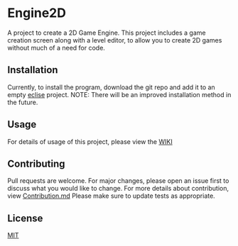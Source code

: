 # Engine2D

A project to create a 2D Game Engine. This project includes a game creation screen along with a level editor, to allow you to create 2D games without much of a need for code.

## Installation

Currently, to install the program, download the git repo and add it to an empty [eclise](https://eclipse.org/downloads) project.
NOTE: There will be an improved installation method in the future. 

## Usage

For details of usage of this project, please view the [WIKI](https://github.com/booksaw/Engine2D/wiki) 

## Contributing
Pull requests are welcome. For major changes, please open an issue first to discuss what you would like to change.
For more details about contribution, view [Contribution.md](https://github.com/booksaw/Engine2D/blob/master/CONTRIBUTING.md)
Please make sure to update tests as appropriate.

## License
[MIT](https://choosealicense.com/licenses/mit/)
